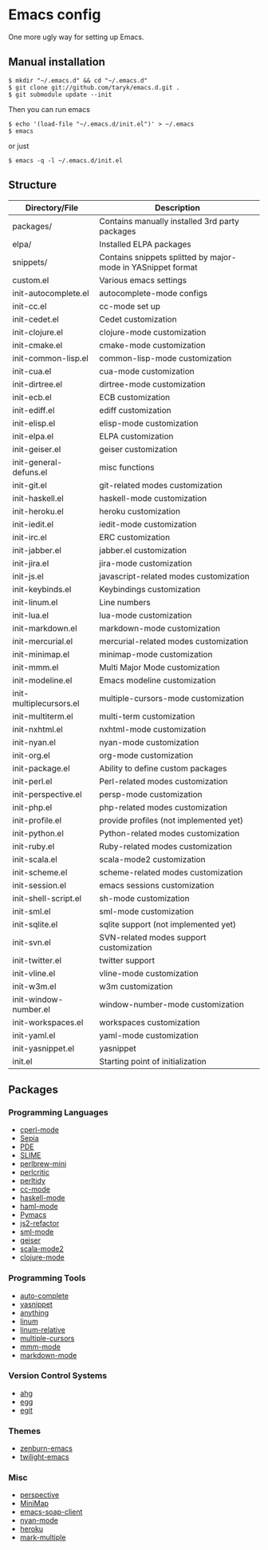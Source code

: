 Emacs config
============

One more ugly way for setting up Emacs.

## Manual installation ##

    $ mkdir "~/.emacs.d" && cd "~/.emacs.d"
    $ git clone git://github.com/taryk/emacs.d.git .
    $ git submodule update --init

Then you can run emacs

    $ echo '(load-file "~/.emacs.d/init.el")' > ~/.emacs
    $ emacs

or just

    $ emacs -q -l ~/.emacs.d/init.el

## Structure ##

Directory/File | Description |
---- | ---- |
packages/ | Contains manually installed 3rd party packages |
elpa/ | Installed ELPA packages |
snippets/ | Contains snippets splitted by major-mode in YASnippet format |
custom.el | Various emacs settings  |
init-autocomplete.el | autocomplete-mode configs  |
init-cc.el | cc-mode set up |
init-cedet.el | Cedet customization |
init-clojure.el | clojure-mode customization |
init-cmake.el | cmake-mode customization |
init-common-lisp.el | common-lisp-mode customization |
init-cua.el | cua-mode customization |
init-dirtree.el | dirtree-mode customization  |
init-ecb.el | ECB customization  |
init-ediff.el | ediff customization |
init-elisp.el | elisp-mode customization |
init-elpa.el | ELPA customization |
init-geiser.el | geiser customization |
init-general-defuns.el | misc functions |
init-git.el | git-related modes customization |
init-haskell.el | haskell-mode customization |
init-heroku.el | heroku customization |
init-iedit.el | iedit-mode customization |
init-irc.el | ERC customization |
init-jabber.el | jabber.el customization |
init-jira.el | jira-mode customization |
init-js.el | javascript-related modes customization |
init-keybinds.el | Keybindings customization |
init-linum.el | Line numbers |
init-lua.el | lua-mode customization |
init-markdown.el | markdown-mode customization |
init-mercurial.el | mercurial-related modes customization |
init-minimap.el | minimap-mode customization |
init-mmm.el | Multi Major Mode customization |
init-modeline.el | Emacs modeline customization |
init-multiplecursors.el | multiple-cursors-mode customization |
init-multiterm.el | multi-term customization |
init-nxhtml.el | nxhtml-mode customization  |
init-nyan.el | nyan-mode customization |
init-org.el | org-mode customization |
init-package.el | Ability to define custom packages |
init-perl.el | Perl-related modes customization |
init-perspective.el | persp-mode customization |
init-php.el | php-related modes customization |
init-profile.el | provide profiles (not implemented yet) |
init-python.el | Python-related modes customization |
init-ruby.el | Ruby-related modes customization |
init-scala.el | scala-mode2 customization |
init-scheme.el | scheme-related modes customization |
init-session.el | emacs sessions customization |
init-shell-script.el | sh-mode customization |
init-sml.el | sml-mode customization |
init-sqlite.el | sqlite support (not implemented yet) |
init-svn.el | SVN-related modes support customization |
init-twitter.el | twitter support |
init-vline.el | vline-mode customization |
init-w3m.el | w3m customization |
init-window-number.el | window-number-mode customization |
init-workspaces.el | workspaces customization |
init-yaml.el | yaml-mode customization |
init-yasnippet.el | yasnippet |
init.el | Starting point of initialization |

## Packages ##

### Programming Languages ###
* [cperl-mode][25]
* [Sepia][27]
* [PDE][28]
* [SLIME][29]
* [perlbrew-mini][33]
* [perlcritic][34]
* [perltidy][35]
* [cc-mode][7]
* [haskell-mode][8]
* [haml-mode][12]
* [Pymacs][14]
* [js2-refactor][18]
* [sml-mode][21]
* [geiser][22]
* [scala-mode2][23]
* [clojure-mode][24]

### Programming Tools ###
* [auto-complete][26]
* [yasnippet][9]
* [anything][30]
* [linum][31]
* [linum-relative][10]
* [multiple-cursors][13]
* [mmm-mode][15]
* [markdown-mode][19]

### Version Control Systems ###
* [ahg][1]
* [egg][2]
* [egit][3]

### Themes ###
* [zenburn-emacs][11]
* [twilight-emacs][20]

### Misc ###
* [perspective][16]
* [MiniMap][32]
* [emacs-soap-client][4]
* [nyan-mode][5]
* [heroku][6]
* [mark-multiple][17]

[1]: https://bitbucket.org/agriggio/ahg
[2]: https://github.com/byplayer/egg.git
[3]: https://github.com/jimhourihan/egit.git
[4]: https://code.google.com/p/emacs-soap-client/
[5]: https://github.com/TeMPOraL/nyan-mode.git
[6]: https://github.com/technomancy/heroku.el.git
[7]: https://github.com/emacsmirror/cc-mode.git
[8]: https://github.com/haskell/haskell-mode.git
[9]: https://github.com/capitaomorte/yasnippet.git
[10]: https://github.com/coldnew/linum-relative.git
[11]: https://github.com/bbatsov/zenburn-emacs.git
[12]: https://github.com/nex3/haml-mode.git
[13]: https://github.com/magnars/multiple-cursors.el.git
[14]: https://github.com/pinard/Pymacs.git
[15]: https://github.com/purcell/mmm-mode.git
[16]: https://github.com/nex3/perspective-el.git
[17]: https://github.com/magnars/mark-multiple.el.git
[18]: https://github.com/magnars/js2-refactor.el.git
[19]: git://jblevins.org/git/markdown-mode.git
[20]: git://github.com/crafterm/twilight-emacs.git
[21]: git://github.com/emacsmirror/sml-mode.git
[22]: git://github.com/jaor/geiser.git
[23]: git://github.com/hvesalai/scala-mode2.git
[24]: https://github.com/technomancy/clojure-mode.git
[25]: git://github.com/jrockway/cperl-mode.git
[26]: http://cx4a.org/software/auto-complete/
[27]: https://metacpan.org/module/Sepia
[28]: https://metacpan.org/module/Emacs::PDE
[29]: http://common-lisp.net/project/slime/
[30]: http://www.emacswiki.org/Anything
[31]: http://www.emacswiki.org/LineNumbers
[32]: http://www.emacswiki.org/emacs/MiniMap
[33]: git://github.com/dams/perlbrew-mini.el.git
[34]: git://github.com/emacsmirror/perlcritic.git
[35]: git://github.com/emacsmirror/perltidy.git
